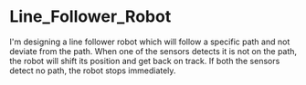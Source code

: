 # Line_Follower_Robot
I'm designing a line follower robot which will follow a specific path and not deviate from the path. When one of the sensors detects it is not on the path, the robot will shift its position and get back on track. If both the sensors detect no path, the robot stops immediately.
